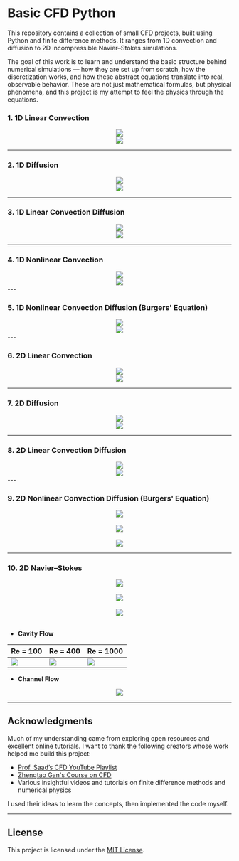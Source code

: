 # Basic CFD Python

This repository contains a collection of small CFD projects, built using Python and finite difference methods. It ranges from 1D convection and diffusion to 2D incompressible Navier–Stokes simulations.

The goal of this work is to learn and understand the basic structure behind numerical simulations — how they are set up from scratch, how the discretization works, and how these abstract equations translate into real, observable behavior. These are not just mathematical formulas, but physical phenomena, and this project is my attempt to feel the physics through the equations.


### 1. 1D Linear Convection

<div align="center">
  <img src="equations/e1.svg"/>
  <br/>
  <img src="gifs/1D_Linear_Convection.gif">
</div>

---
### 2. 1D Diffusion

<div align="center">
  <img src="equations/e2.svg"/>
  <br/>
  <img src="gifs/1D_Diffusion.gif">
</div>

---

### 3. 1D Linear Convection Diffusion

<div align="center">
  <img src="equations/e3.svg"/>
  <br/>
  <img src="gifs/1D_Linear_Convection_Diffusion.gif">
</div>

---

### 4. 1D Nonlinear Convection

<div align="center">
  <img src="equations/e4.svg"/>
  <br/>
  <img src="gifs/1D_Non-Linear_Convection.gif">
</div>
---

### 5. 1D Nonlinear Convection Diffusion (Burgers'    Equation)

<div align="center">
  <img src="equations/e5.svg"/>
  <br/>
  <img src="gifs/1D_Non-Linear_Convection_Diffusion.gif">
</div>
---

### 6. 2D Linear Convection

<div align="center">
  <img src="equations/e6.svg"/>
  <br/>
  <img src="gifs/2D_Linear_Convection.gif">
</div>

---
### 7. 2D Diffusion

<div align="center">
  <img src="equations/e7.svg"/>
  <br/>
  <img src="gifs/2D_Diffusion.gif">
</div>

---

### 8. 2D Linear Convection Diffusion

<div align="center">
  <img src="equations/e8.svg"/>
  <br/>
  <img src="gifs/2D_Linear_Convection_Diffusion.gif">
</div>
---



### 9. 2D Nonlinear Convection Diffusion (Burgers' Equation)


<div align="center">
  <img src="equations/e91.svg"/>
  <br/><br/>
  <img src="equations/e92.svg"/>
  <br/><br/>
  <img src="gifs/2D_Non-Linear_Convection_Diffusion.gif">
</div>


---

### 10. 2D Navier–Stokes

<div align="center">
  <img src="equations/momentum_x.svg"/>
  <br/><br/>
  <img src="equations/momentum_y.svg"/>
  <br/><br/>
  <img src="equations/continuity.svg">
  <br/><br/>
</div>


-  **Cavity Flow**



<div align="center">
  
| Re = 100 | Re = 400 | Re = 1000 |
|---------|----------|-----------|
| <img src="gifs/cavity_Re=100.gif"/> | <img src="gifs/cavity_Re=400.gif"/> | <img src="gifs/cavity_Re=1000.gif"/> |

</div>



- **Channel Flow**

<div align="center">
  <img src="gifs/channel_flow.gif"/>
</div>

---

## Acknowledgments

Much of my understanding came from exploring open resources and excellent online tutorials. I want to thank the following creators whose work helped me build this project:

- [Prof. Saad’s CFD YouTube Playlist](https://youtube.com/playlist?list=PLEaLl6Sf-KICvBLrYFwt5h_LgedJyN59n&si=V7piyexvp5y9BUfY)
- [Zhengtao Gan's Course on CFD](https://drzgan.github.io/Python_CFD/intro.html)
- Various insightful videos and tutorials on finite difference methods and numerical physics

I used their ideas to learn the concepts, then implemented the code myself.

---

## License

This project is licensed under the [MIT License](LICENSE).
